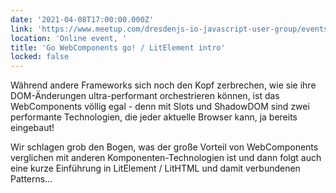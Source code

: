 ```yaml
---
date: '2021-04-08T17:00:00.000Z'
link: 'https://www.meetup.com/dresdenjs-io-javascript-user-group/events/277327982'
location: 'Online event, '
title: 'Go WebComponents go! / LitElement intro'
locked: false
---
```

Während andere Frameworks sich noch den Kopf zerbrechen, wie sie ihre DOM-Änderungen ultra-performant orchestrieren können, ist das WebComponents völlig egal - denn mit Slots und ShadowDOM sind zwei performante Technologien, die jeder aktuelle Browser kann, ja bereits eingebaut!

Wir schlagen grob den Bogen, was der große Vorteil von WebComponents verglichen mit anderen Komponenten-Technologien ist und dann folgt auch eine kurze Einführung in LitElement / LitHTML und damit verbundenen Patterns...
